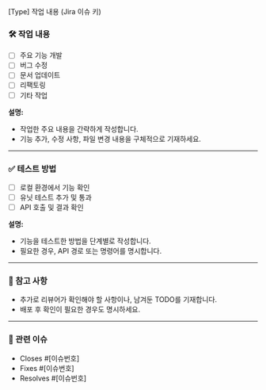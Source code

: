[Type] 작업 내용 (Jira 이슈 키)
### 🛠 작업 내용  
- [ ] 주요 기능 개발  
- [ ] 버그 수정  
- [ ] 문서 업데이트  
- [ ] 리팩토링  
- [ ] 기타 작업  

**설명:**  
- 작업한 주요 내용을 간략하게 작성합니다.  
- 기능 추가, 수정 사항, 파일 변경 내용을 구체적으로 기재하세요.  

---

### ✅ 테스트 방법  
- [ ] 로컬 환경에서 기능 확인  
- [ ] 유닛 테스트 추가 및 통과  
- [ ] API 호출 및 결과 확인  

**설명:**  
- 기능을 테스트한 방법을 단계별로 작성합니다.  
- 필요한 경우, API 경로 또는 명령어를 명시합니다.  

---

### 🚩 참고 사항  
- 추가로 리뷰어가 확인해야 할 사항이나, 남겨둔 TODO를 기재합니다.  
- 배포 후 확인이 필요한 경우도 명시하세요.  

---

### 🎯 관련 이슈  
- Closes #[이슈번호]  
- Fixes #[이슈번호]  
- Resolves #[이슈번호]  